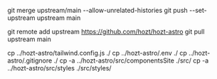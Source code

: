 

git merge upstream/main --allow-unrelated-histories
git push --set-upstream upstream main

git remote add upstream https://github.com/hozt/hozt-astro
git pull upstream main

cp ../hozt-astro/tailwind.config.js ./
cp ../hozt-astro/.env ./
cp ../hozt-astro/.gitignore ./
cp -a ../hozt-astro/src/componentsSite ./src/
cp -a ../hozt-astro/src/styles ./src/styles/
